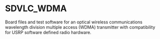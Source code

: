 # SDVLC_WDMA
Board files and test software for an optical wireless communications wavelength division multiple access (WDMA) transmitter with compatibility for USRP software defined radio hardware. 
